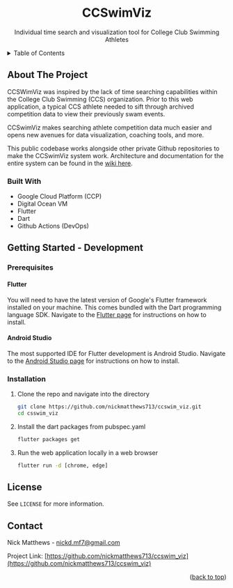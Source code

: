 <!-- PROJECT LOGO -->
<div align="center">
<h1 align="center">CCSwimViz</h1>

  <p align="center">
    Individual time search and visualization tool for College Club Swimming Athletes
  </p>
</div>


<!-- TABLE OF CONTENTS -->
<details>
  <summary>Table of Contents</summary>
  <ol>
    <li>
      <a href="#about-the-project">About The Project</a>
      <ul>
        <li><a href="#built-with">Built With</a></li>
      </ul>
    </li>
    <li>
      <a href="#getting-started">Getting Started</a>
      <ul>
        <li><a href="#prerequisites">Prerequisites</a></li>
        <li><a href="#installation">Installation</a></li>
      </ul>
    </li>
    <li><a href="#usage">Usage</a></li>
    <li><a href="#license">License</a></li>
    <li><a href="#contact">Contact</a></li>
    <li><a href="#acknowledgments">Acknowledgments</a></li>
  </ol>
</details>



<!-- ABOUT THE PROJECT -->
## About The Project

CCSWimViz was inspired by the lack of time searching capabilities within the College Club Swimming (CCS) organization. Prior to this web application, a typical CCS athlete needed to sift through archived competition data to view their previously swam events.

CCSwimViz makes searching athlete competition data much easier and opens new avenues for data visualization, coaching tools, and more.

This public codebase works alongside other private Github repositories to make the CCSwimViz system work. Architecture and documentation for the entire system can be found in the [wiki here](https://github.com/nickmatthews713/ccswim_viz/wiki).

### Built With

* Google Cloud Platform (CCP)
* Digital Ocean VM
* Flutter
* Dart
* Github Actions (DevOps)


<!-- GETTING STARTED -->
## Getting Started - Development

### Prerequisites

#### Flutter
You will need to have the latest version of Google's Flutter framework installed on your machine. This comes bundled with the Dart programming language SDK. Navigate to the [Flutter page](https://docs.flutter.dev/get-started/install) for instructions on how to install.

#### Android Studio
The most supported IDE for Flutter development is Android Studio. Navigate to the [Android Studio page](https://developer.android.com/studio/install) for instructions on how to install.

### Installation

1. Clone the repo and navigate into the directory
   ```sh
   git clone https://github.com/nickmatthews713/ccswim_viz.git
   cd csswim_viz
   ```
3. Install the dart packages from pubspec.yaml
   ```sh
   flutter packages get
   ```
4. Run the web application locally in a web browser
   ```sh
   flutter run -d [chrome, edge]
   ```

<!-- LICENSE -->
## License

See `LICENSE` for more information.


<!-- CONTACT -->
## Contact

Nick Matthews - nickd.mf7@gmail.com  

Project Link: [https://github.com/nickmatthews713/ccswim_viz](https://github.com/nickmatthews713/ccswim_viz)

<p align="right">(<a href="#top">back to top</a>)</p>
